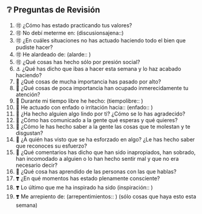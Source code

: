 ## ❔ Preguntas de Revisión

1. 🉑 ¿Cómo has estado practicando tus valores?
2. 🉑 No debí meterme en: (discusionsajena::)
3. 🉑 ¿En cuáles situaciones no has actuado haciendo todo el bien que pudiste hacer?
4. 🉑 He alardeado de: (alarde:: )
5. 🉑 ¿Qué cosas has hecho sólo por presión social?
6. ⚓ ¿Qué has dicho que ibas a hacer esta semana y lo haz acabado haciendo?
7. 🚨 ¿Qué cosas de mucha importancia has pasado por alto?
8. 🚨 ¿Qué cosas de poca importancia han ocupado inmerecidamente tu atención?
9. 🚨 Durante mi tiempo libre he hecho: (tiempolibre:: )
10. 👥 He actuado con enfado o irritación hacia:: (enfado:: )
11. 👥 ¿Ha hecho alguien algo lindo por ti? ¿Cómo se lo has agradecido?
12. 👥 ¿Cómo has comunicado a la gente qué esperas y qué quieres?
13. 👥 ¿Cómo le has hecho saber a la gente las cosas que te molestan y te disgustan?
14. 👥 ¿A quién has visto que se ha esforzado en algo? ¿Le has hecho saber que reconoces su esfuerzo?
15. 👥 ¿Qué comentarios has dicho que han sido inapropiados, han sobrado, han incomodado a alguien o lo han hecho sentir mal y que no era necesario decir?
16. 👥 ¿Qué cosa has aprendido de las personas con las que hablas?
17. ❣️ ¿En qué momentos has estado plenamente consciente?
18. ❣️ Lo último que me ha inspirado ha sido (inspiración:: )
19. ❣️ Me arrepiento de: (arrepentimientos:: ) (sólo cosas que haya esto esta semana)
